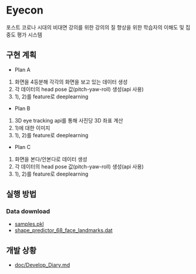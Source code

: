# Eyecon

 포스트 코로나 시대의 비대면 강의를 위한 강의의 질 향상을 위한 학습자의 이해도 및 집중도 평가 시스템
 
## 구현 계획

- Plan A
1) 화면을 4등분해 각각의 화면을 보고 있는 데이터 생성
2) 각 데이터의 head pose 값(pitch-yaw-roll) 생성(api 사용)
3) 1), 2)를 feature로 deeplearning

- Plan B
1) 3D eye tracking api를 통해 사진당 3D 좌표 계산
2) 1)에 대한 이미지
3) 1), 2)를 feature로 deeplearning

- Plan C
1) 화면을 본다/안본다로 데이터 생성
2) 각 데이터의 head pose 값(pitch-yaw-roll) 생성(api 사용)
3) 1), 2)를 feature로 deeplearning


## 실행 방법

### Data download

- [samples.pkl](https://drive.google.com/drive/folders/1lxwO-A-VBZCVuKKP1FgE_h0ZgfxUvlR4)
- [shape_predictor_68_face_landmarks.dat](http://dlib.net/files/shape_predictor_68_face_landmarks.dat.bz2)

## 개발 상황
- [doc/Develop_Diary.md](https://github.com/H1L4-KoreaUniv/Eyecon/blob/master/doc/Develop_Diary.md)
